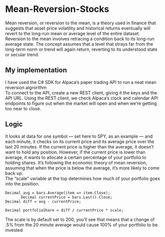 # Mean-Reversion-Stocks
Mean reversion, or reversion to the mean, is a theory used in finance that suggests that asset price volatility and historical returns eventually will revert to the long-run mean or average level of the entire dataset.<br/>
Reversion to the mean involves retracing a condition back to its long-run average state. The concept assumes that a level that strays far from the long-term norm or trend will again return, reverting to its understood state or secular trend.<br/>


## My implementation
I have used the C# SDK for Alpaca’s paper trading API to run a neat mean reversion algrorithm <br/>
To connect to the API, create a new REST client, giving it the keys and the API URL. Using the REST client, we check Alpaca’s clock and calendar API endpoints to figure out when the market will open and when we’re getting too near to close.

## Logic
It looks at data for one symbol — set here to SPY, as an example — and each minute, it checks on its current price and its average price over the last 20 minutes. If the current price is higher than the average, it doesn’t want to hold any position. However, if the current price is lower than average, it wants to allocate a certain percentage of your portfolio to holding shares. It’s following the economic theory of mean reversion, assuming that when the price is below the average, it’s more likely to come back up.<br/>
The “scale” variable at the top determines how much of your portfolio goes into the position.</br>
```
Decimal avg = bars.Average(item => item.Close);         
       Decimal currentPrice = bars.Last().Close;
Decimal diff = avg - currentPrice;

Decimal portfolioShare = diff / currentPrice * scale;
```
The scale is by default set to 200, you’ll see that means that a change of .5% from the 20 minute average would cause 100% of your portfolio to be invested
